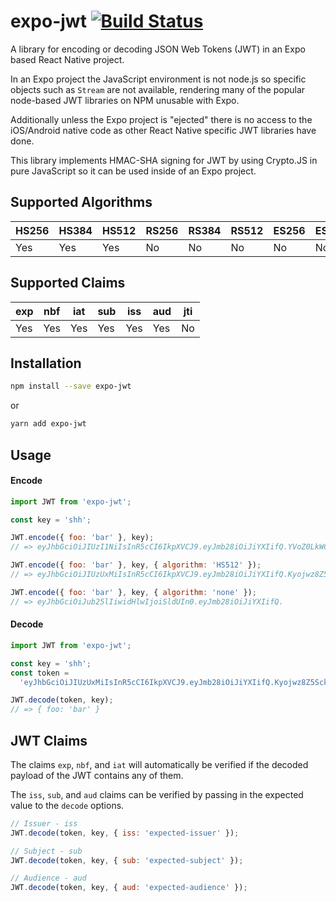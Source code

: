# expo-jwt [![Build Status](https://travis-ci.org/kartenmacherei/expo-jwt.svg?branch=master)](https://travis-ci.org/kartenmacherei/expo-jwt)

A library for encoding or decoding JSON Web Tokens (JWT) in an Expo based React
Native project.

In an Expo project the JavaScript environment is not node.js so specific objects
such as `Stream` are not available, rendering many of the popular node-based JWT
libraries on NPM unusable with Expo.

Additionally unless the Expo project is "ejected" there is no access to the
iOS/Android native code as other React Native specific JWT libraries have done.

This library implements HMAC-SHA signing for JWT by using Crypto.JS in pure
JavaScript so it can be used inside of an Expo project.

## Supported Algorithms

| HS256 | HS384 | HS512 | RS256 | RS384 | RS512 | ES256 | ES384 | ES512 |
| ----- | ----- | ----- | ----- | ----- | ----- | ----- | ----- | ----- |
| Yes   | Yes   | Yes   | No    | No    | No    | No    | No    | No    |

## Supported Claims

| exp | nbf | iat | sub | iss | aud | jti |
| --- | --- | --- | --- | --- | --- | --- |
| Yes | Yes | Yes | Yes | Yes | Yes | No  |

## Installation

```bash
npm install --save expo-jwt
```

or

```bash
yarn add expo-jwt
```

## Usage

#### Encode

```js
import JWT from 'expo-jwt';

const key = 'shh';

JWT.encode({ foo: 'bar' }, key);
// => eyJhbGciOiJIUzI1NiIsInR5cCI6IkpXVCJ9.eyJmb28iOiJiYXIifQ.YVoZ0LkWCMCnwEf7Nju2SJt_9mseJP1Q3RvCz4frGwM

JWT.encode({ foo: 'bar' }, key, { algorithm: 'HS512' });
// => eyJhbGciOiJIUzUxMiIsInR5cCI6IkpXVCJ9.eyJmb28iOiJiYXIifQ.Kyojwz8Z5SckLbMU-EImuzHEjjg_1apSOLz_tsZQj1025OH--qaORzkHUkScScd8-RZnWUdCu0epiaofQZNkBA

JWT.encode({ foo: 'bar' }, key, { algorithm: 'none' });
// => eyJhbGciOiJub25lIiwidHlwIjoiSldUIn0.eyJmb28iOiJiYXIifQ.
```

#### Decode

```js
import JWT from 'expo-jwt';

const key = 'shh';
const token =
  'eyJhbGciOiJIUzUxMiIsInR5cCI6IkpXVCJ9.eyJmb28iOiJiYXIifQ.Kyojwz8Z5SckLbMU-EImuzHEjjg_1apSOLz_tsZQj1025OH--qaORzkHUkScScd8-RZnWUdCu0epiaofQZNkBA';

JWT.decode(token, key);
// => { foo: 'bar' }
```

## JWT Claims

The claims `exp`, `nbf`, and `iat` will automatically be verified if the decoded
payload of the JWT contains any of them.

The `iss`, `sub`, and `aud` claims can be verified by passing in the expected
value to the `decode` options.

```js
// Issuer - iss
JWT.decode(token, key, { iss: 'expected-issuer' });

// Subject - sub
JWT.decode(token, key, { sub: 'expected-subject' });

// Audience - aud
JWT.decode(token, key, { aud: 'expected-audience' });
```
